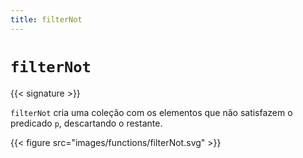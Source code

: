 ```yaml
---
title: filterNot
---
```


# `filterNot`

{{< signature >}}

`filterNot` cria uma coleção com os elementos que não satisfazem o predicado `p`, descartando o restante.

{{< figure src="images/functions/filterNot.svg" >}}
